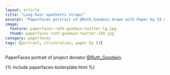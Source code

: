 ```yaml
---
layout: article
title: "Long hair spathetti straps"
excerpt: "PaperFaces portrait of @Ruth_Goodwin drawn with Paper by 53 on an iPad."
image: 
  feature: paperfaces-ruth-goodwin-twitter-lg.jpg
  thumb: paperfaces-ruth-goodwin-twitter-150.jpg
category: paperfaces
tags: [portrait, illustration, paper by 53]
---
```


PaperFaces portrait of project donator [@Ruth_Goodwin](http://twitter.com/Ruth_Goodwin).

{% include paperfaces-boilerplate.html %}